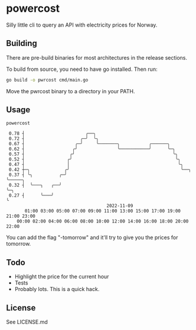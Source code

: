 # powercost

Silly little cli to query an API with electricity prices for Norway.

## Building
There are pre-build binaries for most architectures in the release sections.

To build from source, you need to have go installed. Then run:
```bash
go build -o pwrcost cmd/main.go
```
Move the pwrcost binary to a directory in your PATH.
## Usage

```
powercost

 0.78 ┤                       ╭──╮
 0.72 ┤                     ╭─╯  ╰╮
 0.67 ┤                   ╭─╯     ╰───────╮           ╭──────╮
 0.62 ┤                  ╭╯               ╰───────────╯      ╰─╮
 0.57 ┤                 ╭╯                                     ╰╮
 0.52 ┤                ╭╯                                       ╰╮
 0.47 ┤                │                                         ╰╮
 0.42 ┼─╮             ╭╯                                          ╰──╮
 0.37 ┤ ╰╮          ╭─╯                                              ╰─────╮
 0.32 ┤  ╰───╮   ╭──╯                                                      ╰─╮
 0.27 ┤      ╰───╯                                                           ╰
                                      2022-11-09
       01:00 03:00 05:00 07:00 09:00 11:00 13:00 15:00 17:00 19:00 21:00 23:00 
    00:00 02:00 04:00 06:00 08:00 10:00 12:00 14:00 16:00 18:00 20:00 22:00 
```

You can add the flag "-tomorrow" and it'll try to give you the prices for tomorrow.


## Todo
 - Highlight the price for the current hour
 - Tests
 - Probably lots. This is a quick hack.

## License
See LICENSE.md